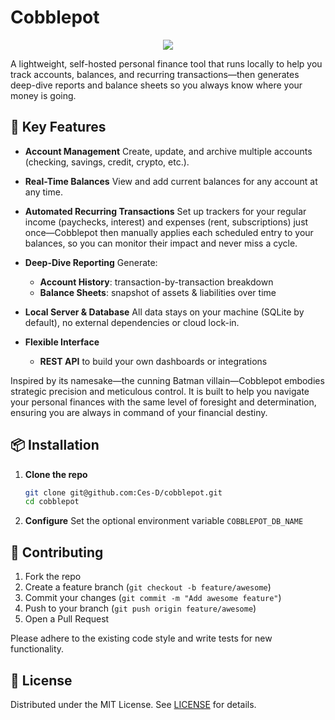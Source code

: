 # Cobblepot

<p align="center">
<img src="https://media.giphy.com/media/UHZMvURcKk8IU/giphy.gif" ></img>
</p>

A lightweight, self-hosted personal finance tool that runs locally to help you track accounts, balances, and recurring transactions—then generates deep-dive reports and balance sheets so you always know where your money is going.

## 🚀 Key Features

- **Account Management**
  Create, update, and archive multiple accounts (checking, savings, credit, crypto, etc.).
- **Real-Time Balances**
  View and add current balances for any account at any time.
- **Automated Recurring Transactions**
  Set up trackers for your regular income (paychecks, interest) and expenses (rent, subscriptions) just once—Cobblepot then manually applies each scheduled entry to your balances, so you can monitor their impact and never miss a cycle.
- **Deep-Dive Reporting**
  Generate:

  - **Account History**: transaction-by-transaction breakdown
  - **Balance Sheets**: snapshot of assets & liabilities over time

- **Local Server & Database**
  All data stays on your machine (SQLite by default), no external dependencies or cloud lock-in.
- **Flexible Interface**

  - **REST API** to build your own dashboards or integrations

Inspired by its namesake—the cunning Batman villain—Cobblepot embodies strategic precision and meticulous control. It is built to help you navigate your personal finances with the same level of foresight and determination, ensuring you are always in command of your financial destiny.

## 📦 Installation

1. **Clone the repo**

   ```bash
   git clone git@github.com:Ces-D/cobblepot.git
   cd cobblepot
   ```

2. **Configure**
   Set the optional environment variable `COBBLEPOT_DB_NAME`

## 🤝 Contributing

1. Fork the repo
2. Create a feature branch (`git checkout -b feature/awesome`)
3. Commit your changes (`git commit -m "Add awesome feature"`)
4. Push to your branch (`git push origin feature/awesome`)
5. Open a Pull Request

Please adhere to the existing code style and write tests for new functionality.

## 📄 License

Distributed under the MIT License. See [LICENSE](LICENSE) for details.
